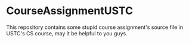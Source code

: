 CourseAssignmentUSTC
====================

This repository contains some stupid course assignment's source file in USTC's CS course, may it be helpful to you guys.
